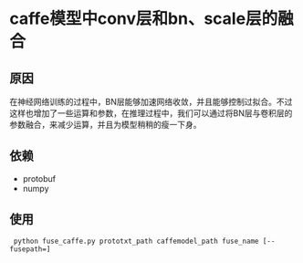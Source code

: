 # caffe模型中conv层和bn、scale层的融合
## 原因  
在神经网络训练的过程中，BN层能够加速网络收敛，并且能够控制过拟合。不过这样也增加了一些运算和参数，在推理过程中，我们可以通过将BN层与卷积层的参数融合，来减少运算，并且为模型稍稍的瘦一下身。  
## 依赖  
- protobuf  
- numpy  
## 使用  
```
 python fuse_caffe.py prototxt_path caffemodel_path fuse_name [--fusepath=]
```
